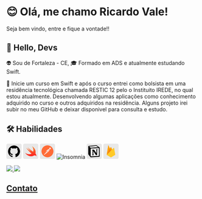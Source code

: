
# 😊 Olá, me chamo Ricardo Vale!

Seja bem vindo, entre e fique a vontade!!


## 🚀 Hello, Devs

👽 Sou de Fortaleza - CE, 🎓 Formado em ADS e atualmente estudando Swift.

🎒 Inicie um curso em Swift e após o curso entrei como bolsista em uma residência tecnológica chamada RESTIC 12 pelo o Instituito IREDE, no qual estou atualmente. Desenvolvendo algumas aplicações como conhecimento adquirido no curso e outros adquiridos na residência. Alguns projeto irei subir no meu GitHub e deixar disponivel para consulta e estudo.


## 🛠 Habilidades
<img alt="Github" height="40" width="40" src="https://github.com/gui-bus/TechIcons/blob/main/Light/Github.svg">  <img alt="Swift" height="40" width="40" src="https://github.com/gui-bus/TechIcons/blob/main/Light/Swift.svg"> <img alt="Postman" height="40" width="40" src="https://github.com/gui-bus/TechIcons/blob/main/Light/Postman.svg">
<img alt="Insomnia" height="40" width="40" src="https://cdn.jsdelivr.net/gh/devicons/devicon@latest/icons/insomnia/insomnia-original.svg">  <img alt="Notion" height="40" width="40" src="https://github.com/gui-bus/TechIcons/blob/main/Light/Notion.svg">  <img alt="Firebase" height="40" width="40" src="https://github.com/gui-bus/TechIcons/blob/main/Light/Firebase.svg"> 
          

<div>
<a href="https://github.com/ricardosvale">
<img aling="left" loading="lazy" height="180em" src="https://github-readme-stats.vercel.app/api/top-langs/?username=ricardosvale&layout=compact&langs_count=7&theme=dracula"/>
<img aling="right" loading="lazy" height="180em" src="https://github-readme-stats.vercel.app/api?username=ricardosvale&show_icons=true&theme=dracula&include_all_commits=true&count_private=true"/>
</div>


          
## Contato


<!---
ricardosvale/ricardosvale is a ✨ special ✨ repository because its `README.md` (this file) appears on your GitHub profile.
You can click the Preview link to take a look at your changes.
--->
